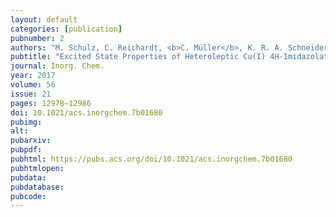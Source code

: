 ```yaml
---
layout: default
categories: [publication]
pubnumber: 2
authors: "M. Schulz, C. Reichardt, <b>C. Müller</b>, K. R. A. Schneider, J. Holste, B. Dietzek"
pubtitle: "Excited State Properties of Heteroleptic Cu(I) 4H-Imidazolate Complexes"
journal: Inorg. Chem.
year: 2017
volume: 56
issue: 21
pages: 12978–12986
doi: 10.1021/acs.inorgchem.7b01680
pubimg:
alt:
pubarxiv:
pubpdf: 
pubhtml: https://pubs.acs.org/doi/10.1021/acs.inorgchem.7b01680
pubhtmlopen: 
pubdata: 
pubdatabase: 
pubcode:
---
```


